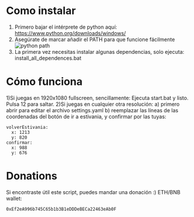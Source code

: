 # Como instalar
1) Primero bajar el intérprete de python aquí:
https://www.python.org/downloads/windows/
2) Asegúrate de marcar añadir el PATH para que funcione fácilmente
![python path](https://i.imgur.com/pAIyWDT.png)
3) La primera vez necesitas instalar algunas dependencias, solo ejecuta:
install_all_dependences.bat

# Cómo funciona
1)Si juegas en 1920x1080 fullscreen, sencillamente:
Ejecuta start.bat y listo. Pulsa 12 para saltar.
2)Si juegas en cualquier otra resolución:
  a) primero abrir para editar el archivo settings.yaml
  b) reemplazar las líneas de las coordenadas del botón de ir a estivania, y confirmar por las tuyas:
  ```
  volverEstivania:
    x: 1213
    y: 820
  confirmar:
    x: 988
    y: 676
   ```

# Donations
Si encontraste útil este script, puedes mandar una donación :)
ETH/BNB wallet:
```sh
0xEf2eA996b745C65b1b3B1eDDDeBECa22463eAb0F
```
